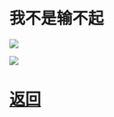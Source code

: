 # 我不是输不起

![](http://tiebapic.baidu.com/forum/w%3D580/sign=3e41b70f4fd162d985ee621421dea950/cf68001f3a292df5dcb755def9315c6035a87308.jpg?tbpicau=2023-04-27-05_75dc1896108d5d3484da69e94045c085)

![](http://tiebapic.baidu.com/forum/w%3D580/sign=266eae2bb203918fd7d13dc2613c264b/05597db1cb1349544c6a11af134e9258d0094a08.jpg?tbpicau=2023-04-27-05_86695c3a911ebcb0ca6a848de0676feb)

# [返回](newbing简介.md)
